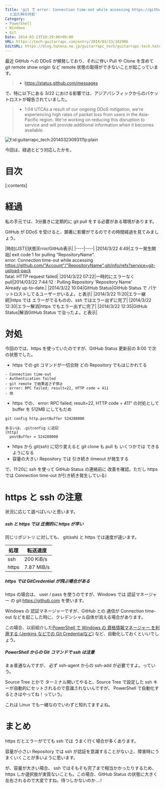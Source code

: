 ```yaml
---
Title: 'git で error: Connection time-out while accessing https://github.com/Account/RepositoryName.git
  と出た時の対処'
Category:
- PowerShell
- Windows
- Git
Date: 2014-03-23T10:29:06+09:00
URL: https://tech.guitarrapc.com/entry/2014/03/23/102906
EditURL: https://blog.hatena.ne.jp/guitarrapc_tech/guitarrapc-tech.hatenablog.com/atom/entry/12921228815720428249
---
```


最近 GitHub への DDoS が頻発しており、それに伴い Pull や Clone を含めて git remote show origin など remote 状態の取得ができないことが起こっています。

> - https://status.github.com/messages

で、特に以下にある 3/22 における影響では、アジアパシフィックからのパケットロストが報告されていました。

> - 1:04 UTCAs a result of our ongoing DDoS mitigation, we're experiencing high rates of packet loss from users in the Asia-Pacific region. We're working on reducing this disruption to service and will provide additional information when it becomes available.

<p><span itemscope itemtype="https://schema.org/Photograph"><img src="https://cdn-ak.f.st-hatena.com/images/fotolife/g/guitarrapc_tech/20140323/20140323093111.png" alt="f:id:guitarrapc_tech:20140323093111p:plain" title="f:id:guitarrapc_tech:20140323093111p:plain" class="hatena-fotolife" itemprop="image"></span></p>

今回は、経過とどう対応したかを。

# 目次

[:contents]

# 経過

私の手元では、3分置きに定期的に git pull をする必要がある環境があります。

GitHub が DDoS を受けると、顕著に影響がでるのでその時間経過を見てみましょう。

|時刻(JST)|状態|Error/GitHub表示|
|----|----|
|2014/3/22 4:49|エラー発生開始| exit code 1 for pulling "RepositoryName".</br>error: Connection time-out while accessing https://github.com/"Account"/"RepositoryName".git/info/refs?service=git-upload-pack<br/>fatal: HTTP request failed|
|2014/3/22 07:22|一時的にエラーなくpull|2014/03/22 7:44:12 : Pulling Repository 'Repository Name'</br>Already up-to-date.|
|2014/3/22 10:04|GitHub Status|GitHub Status で パケットロストしてるユーザーがいるよ。と表示|
|2014/3/22 11:20|エラー継続|https では エラーがでるものの、ssh ではエラー出ずに完了|
|2014/3/22 12:30|エラー解消|https でもエラー出ずに完了|
|2014/3/22 12:35|GitHub Status|解消GitHub Status で治ったよ。と表示|
# 対処

今回のでは、https を使っていたのですが、GitHub Status 更新前の 8:00 で次の状態でした。

- https での git コマンドが一切合財 どの Repository でもはじかれてる

```
- Connection time-out
- Authentication failed
- git remote で結果返さず停止
- error: RPC failed; result=22, HTTP code = 411
- 他
```

- https での、 error: RPC failed; result=22, HTTP code = 411" の対処として buffer を 512MB にしてもだめ 

```
git config http.postBuffer 524288000

あるいは、.gitconfig に追記
[http]
  postBuffer = 524288000
```

- https から git(ssh) に切り変えると git clone も pull も いくつかでは できるようになる
- 容量の大きい Repository では 引き続き timeout が発生する

で、11:20に ssh を使って GitHub Status の連絡前に 改善を確認。ただし https では Connection time-out が引き続き発生している)

# https と ssh の注意

状況に応じて選べばいいと思います。

##### ssh と https では 圧倒的に https が早い

同じリポジトリ に対しても、 git(ssh) と https では速度が違います。

|処理|転送速度|
|----|----|
|ssh|200 KiB/s|
|https|7.87 MiB/s|

##### https では GitCredential が飛ぶ場合がある

https の場合は、 user / pass を使うのですが、Windows では 認証マネージャー の git:https://github.com を使います。

Windows の 認証マネージャーですが、GitHub との 通信が Connection time-out などを起こした時に、クレデンシャル自体が消える場合があります。

この場合、以前紹介した[PowerShell で Windows の 資格情報マネージャー を利用する (Jenkins などでの Git Credentialなど)](https://tech.guitarrapc.com/entry/2014/03/13/062713) など、自動化しておくといいでしょう。

##### PowerShell からの Git コマンドで ssh は注意

まぁ普通なんですが、 必ず ssh-agent からの ssh-add <Private Key Path> が必要ですよ。っていう。

Source Tree とかで ターミナル開いてやると、Source Tree で設定した ssh キーが自動的にセットされるので意識されないんですが、 PowerShell で自動化するときはやってね！っていう。

これは Linux でも一緒なのでいわずと知れてますよね。

# まとめ

https だとエラーがでても ssh では うまく行く場合が多くあります。

容量が小さい Repository では ssh が認証を意識することがない上、障害時にうまくいくことが多いように思います。

が、容量が大きい場合、 ssh ではそもそも完了まで相当かかったりするため、 https しか選択肢が実質ないことも。この場合、GitHub Status の状態に大きく左右されるので大変ですね。待つしかないのか....!
